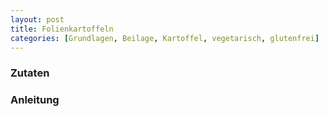 ```yaml
---
layout: post
title: Folienkartoffeln
categories: [Grundlagen, Beilage, Kartoffel, vegetarisch, glutenfrei]
---
```


### Zutaten

### Anleitung
